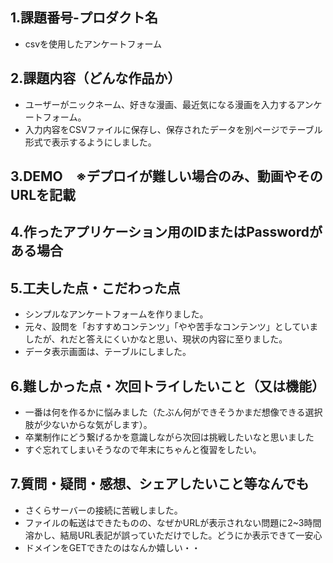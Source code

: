 ## 1.課題番号-プロダクト名
- csvを使用したアンケートフォーム
## 2.課題内容（どんな作品か）
- ユーザーがニックネーム、好きな漫画、最近気になる漫画を入力するアンケートフォーム。
- 入力内容をCSVファイルに保存し、保存されたデータを別ページでテーブル形式で表示するようにしました。
## 3.DEMO　※デプロイが難しい場合のみ、動画やそのURLを記載
## 4.作ったアプリケーション用のIDまたはPasswordがある場合
## 5.工夫した点・こだわった点
- シンプルなアンケートフォームを作りました。
- 元々、設問を「おすすめコンテンツ」「やや苦手なコンテンツ」としていましたが、れだと答えにくいかなと思い、現状の内容に至りました。
- データ表示画面は、テーブルにしました。
## 6.難しかった点・次回トライしたいこと（又は機能）
- 一番は何を作るかに悩みました（たぶん何ができそうかまだ想像できる選択肢が少ないからな気がします）。
- 卒業制作にどう繋げるかを意識しながら次回は挑戦したいなと思いました
- すぐ忘れてしまいそうなので年末にちゃんと復習をしたい。

## 7.質問・疑問・感想、シェアしたいこと等なんでも
- さくらサーバーの接続に苦戦しました。
- ファイルの転送はできたものの、なぜかURLが表示されない問題に2~3時間溶かし、結局URL表記が誤っていただけでした。どうにか表示できて一安心
- ドメインをGETできたのはなんか嬉しい・・
